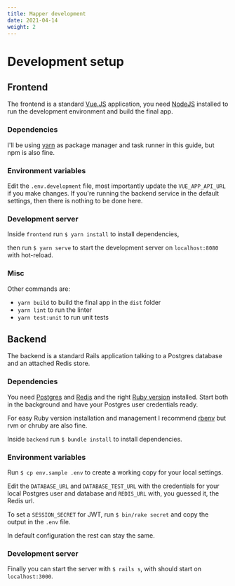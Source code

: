 ```yaml
---
title: Mapper development
date: 2021-04-14
weight: 2
---
```


# Development setup

## Frontend

The frontend is a standard [Vue.JS](https://v3.vuejs.org/) application, you need [NodeJS](https://nodejs.org/en/download/) installed to run the development environment and build the final app.

### Dependencies

I'll be using [yarn](https://classic.yarnpkg.com/en/docs/install/) as package manager and task runner in this guide, but npm is also fine.

### Environment variables

Edit the `.env.development` file, most importantly update the `VUE_APP_API_URL` if you make changes. If you're running the backend service in the default settings, then there is nothing to be done here.

### Development server

Inside `frontend` run `$ yarn install` to install dependencies,

then run `$ yarn serve` to start the development server on `localhost:8080` with hot-reload.


### Misc

Other commands are:

- `yarn build` to build the final app in the `dist` folder
- `yarn lint` to run the linter
- `yarn test:unit` to run unit tests


## Backend

The backend is a standard Rails application talking to a Postgres database and an attached Redis store.

### Dependencies

You need [Postgres](https://www.postgresql.org/download/) and [Redis](https://redis.io/download) and the right [Ruby version](https://github.com/feminizidmap/feminizid-mapper/blob/main/backend/.ruby-version) installed. Start both in the background and have your Postgres user credentials ready.

For easy Ruby version installation and management I recommend [rbenv](https://github.com/rbenv/rbenv) but rvm or chruby are also fine.

Inside `backend` run `$ bundle install` to install dependencies.

### Environment variables

Run `$ cp env.sample .env` to create a working copy for your local settings.

Edit the `DATABASE_URL` and `DATABASE_TEST_URL` with the credentials for your local Postgres user and database and `REDIS_URL` with, you guessed it, the Redis url.

To set a `SESSION_SECRET` for JWT, run `$ bin/rake secret` and copy the output in the `.env` file.

In default configuration the rest can stay the same.

### Development server

Finally you can start the server with `$ rails s`, with should start on `localhost:3000`.
